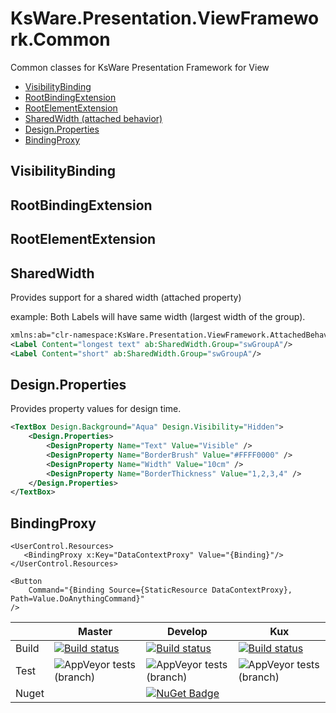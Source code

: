 # KsWare.Presentation.ViewFramework.Common
Common classes for KsWare Presentation Framework for View

- [VisibilityBinding](##VisibilityBinding)
- [RootBindingExtension](##RootBindingExtension)
- [RootElementExtension](##RootElementExtension)
- [SharedWidth (attached behavior)](##SharedWidth)
- [Design.Properties](##Design.Properties)
- [BindingProxy](##BindingProxy)


## VisibilityBinding
## RootBindingExtension
## RootElementExtension
## SharedWidth
Provides support for a shared width (attached property)

example: Both Labels will have same width (largest width of the group).
```xml
xmlns:ab="clr-namespace:KsWare.Presentation.ViewFramework.AttachedBehavior;assembly=KsWare.Presentation" 
<Label Content="longest text" ab:SharedWidth.Group="swGroupA"/>
<Label Content="short" ab:SharedWidth.Group="swGroupA"/>
```
## Design.Properties
Provides property values for design time.
```xml
<TextBox Design.Background="Aqua" Design.Visibility="Hidden">
    <Design.Properties>
        <DesignProperty Name="Text" Value="Visible" />
        <DesignProperty Name="BorderBrush" Value="#FFFF0000" />
        <DesignProperty Name="Width" Value="10cm" />
        <DesignProperty Name="BorderThickness" Value="1,2,3,4" />
    </Design.Properties>
</TextBox>
```
## BindingProxy

```xaml
<UserControl.Resources>
   <BindingProxy x:Key="DataContextProxy" Value="{Binding}"/>
</UserControl.Resources>
```
```xaml
<Button 
    Command="{Binding Source={StaticResource DataContextProxy}, Path=Value.DoAnythingCommand}"
/>
```

| |Master|Develop|Kux|
|---|---|---|---|
|Build|[![Build status](https://ci.appveyor.com/api/projects/status/f6egmwg7elfxua7y/branch/master?svg=true)](https://ci.appveyor.com/project/KsWare/KsWare-Presentation-ViewFramework-Common/branch/master)|[![Build status](https://ci.appveyor.com/api/projects/status/f6egmwg7elfxua7y/branch/develop?svg=true)](https://ci.appveyor.com/project/KsWare/KsWare-Presentation-ViewFramework-Common/branch/develop)|[![Build status](https://ci.appveyor.com/api/projects/status/f6egmwg7elfxua7y/branch/develop?svg=true)](https://ci.appveyor.com/project/KsWare/KsWare-Presentation-ViewFramework-Common/branch/features/kux)|
|Test|![AppVeyor tests (branch)](https://img.shields.io/appveyor/tests/ksware/KsWare-Presentation-ViewFramework-Common/master)|![AppVeyor tests (branch)](https://img.shields.io/appveyor/tests/ksware/KsWare-Presentation-ViewFramework-Common/develop)|![AppVeyor tests (branch)](https://img.shields.io/appveyor/tests/ksware/KsWare-Presentation-ViewFramework-Common/features/kux)|
|Nuget||[![NuGet Badge](https://buildstats.info/nuget/KsWare.Presentation.ViewFramework.Common)](https://www.nuget.org/packages/KsWare.Presentation.ViewFramework.Common/)|
